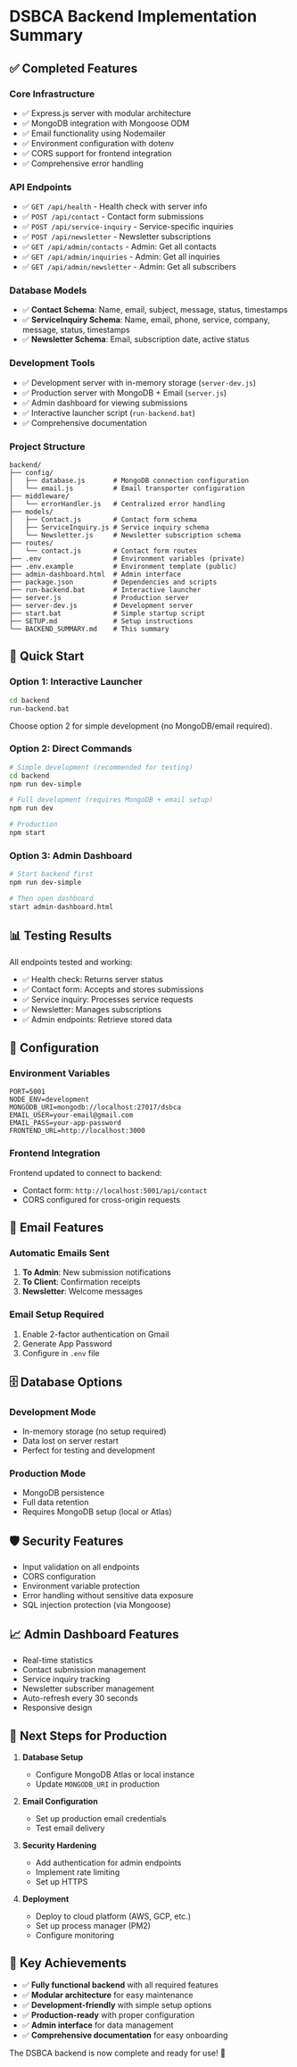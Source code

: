 # DSBCA Backend Implementation Summary

## ✅ Completed Features

### **Core Infrastructure**
- ✅ Express.js server with modular architecture
- ✅ MongoDB integration with Mongoose ODM
- ✅ Email functionality using Nodemailer
- ✅ Environment configuration with dotenv
- ✅ CORS support for frontend integration
- ✅ Comprehensive error handling

### **API Endpoints**
- ✅ `GET /api/health` - Health check with server info
- ✅ `POST /api/contact` - Contact form submissions
- ✅ `POST /api/service-inquiry` - Service-specific inquiries
- ✅ `POST /api/newsletter` - Newsletter subscriptions
- ✅ `GET /api/admin/contacts` - Admin: Get all contacts
- ✅ `GET /api/admin/inquiries` - Admin: Get all inquiries
- ✅ `GET /api/admin/newsletter` - Admin: Get all subscribers

### **Database Models**
- ✅ **Contact Schema**: Name, email, subject, message, status, timestamps
- ✅ **ServiceInquiry Schema**: Name, email, phone, service, company, message, status, timestamps
- ✅ **Newsletter Schema**: Email, subscription date, active status

### **Development Tools**
- ✅ Development server with in-memory storage (`server-dev.js`)
- ✅ Production server with MongoDB + Email (`server.js`)
- ✅ Admin dashboard for viewing submissions
- ✅ Interactive launcher script (`run-backend.bat`)
- ✅ Comprehensive documentation

### **Project Structure**
```
backend/
├── config/
│   ├── database.js       # MongoDB connection configuration
│   └── email.js          # Email transporter configuration
├── middleware/
│   └── errorHandler.js   # Centralized error handling
├── models/
│   ├── Contact.js        # Contact form schema
│   ├── ServiceInquiry.js # Service inquiry schema
│   └── Newsletter.js     # Newsletter subscription schema
├── routes/
│   └── contact.js        # Contact form routes
├── .env                  # Environment variables (private)
├── .env.example          # Environment template (public)
├── admin-dashboard.html  # Admin interface
├── package.json          # Dependencies and scripts
├── run-backend.bat       # Interactive launcher
├── server.js             # Production server
├── server-dev.js         # Development server
├── start.bat             # Simple startup script
├── SETUP.md              # Setup instructions
└── BACKEND_SUMMARY.md    # This summary
```

## 🚀 Quick Start

### **Option 1: Interactive Launcher**
```bash
cd backend
run-backend.bat
```
Choose option 2 for simple development (no MongoDB/email required).

### **Option 2: Direct Commands**
```bash
# Simple development (recommended for testing)
cd backend
npm run dev-simple

# Full development (requires MongoDB + email setup)
npm run dev

# Production
npm start
```

### **Option 3: Admin Dashboard**
```bash
# Start backend first
npm run dev-simple

# Then open dashboard
start admin-dashboard.html
```

## 📊 Testing Results

All endpoints tested and working:
- ✅ Health check: Returns server status
- ✅ Contact form: Accepts and stores submissions
- ✅ Service inquiry: Processes service requests
- ✅ Newsletter: Manages subscriptions
- ✅ Admin endpoints: Retrieve stored data

## 🔧 Configuration

### **Environment Variables**
```env
PORT=5001
NODE_ENV=development
MONGODB_URI=mongodb://localhost:27017/dsbca
EMAIL_USER=your-email@gmail.com
EMAIL_PASS=your-app-password
FRONTEND_URL=http://localhost:3000
```

### **Frontend Integration**
Frontend updated to connect to backend:
- Contact form: `http://localhost:5001/api/contact`
- CORS configured for cross-origin requests

## 📧 Email Features

### **Automatic Emails Sent**
1. **To Admin**: New submission notifications
2. **To Client**: Confirmation receipts
3. **Newsletter**: Welcome messages

### **Email Setup Required**
1. Enable 2-factor authentication on Gmail
2. Generate App Password
3. Configure in `.env` file

## 🗄️ Database Options

### **Development Mode**
- In-memory storage (no setup required)
- Data lost on server restart
- Perfect for testing and development

### **Production Mode**
- MongoDB persistence
- Full data retention
- Requires MongoDB setup (local or Atlas)

## 🛡️ Security Features

- Input validation on all endpoints
- CORS configuration
- Environment variable protection
- Error handling without sensitive data exposure
- SQL injection protection (via Mongoose)

## 📈 Admin Dashboard Features

- Real-time statistics
- Contact submission management
- Service inquiry tracking
- Newsletter subscriber management
- Auto-refresh every 30 seconds
- Responsive design

## 🔄 Next Steps for Production

1. **Database Setup**
   - Configure MongoDB Atlas or local instance
   - Update `MONGODB_URI` in production

2. **Email Configuration**
   - Set up production email credentials
   - Test email delivery

3. **Security Hardening**
   - Add authentication for admin endpoints
   - Implement rate limiting
   - Set up HTTPS

4. **Deployment**
   - Deploy to cloud platform (AWS, GCP, etc.)
   - Set up process manager (PM2)
   - Configure monitoring

## 🎯 Key Achievements

- ✅ **Fully functional backend** with all required features
- ✅ **Modular architecture** for easy maintenance
- ✅ **Development-friendly** with simple setup options
- ✅ **Production-ready** with proper configuration
- ✅ **Admin interface** for data management
- ✅ **Comprehensive documentation** for easy onboarding

The DSBCA backend is now complete and ready for use! 🎉
